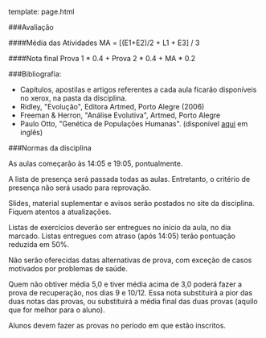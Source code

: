 template: page.html

###Avaliação

####Média das Atividades
      MA = [(E1+E2)/2 + L1 + E3] / 3

####Nota final
      Prova 1 * 0.4 + Prova 2 * 0.4 + MA * 0.2

###Bibliografia:
- Capítulos, apostilas e artigos referentes a cada aula ficarão disponíveis no xerox, na pasta da disciplina.
- Ridley, "Evolução", Editora Artmed, Porto Alegre (2006)
- Freeman & Herron, "Análise Evolutiva", Artmed, Porto Alegre
- Paulo Otto, "Genética de Populações Humanas". (disponível [aqui](/bio208/static/pdfs/livro_paulo_otto.pdf) em inglês)

###Normas da disciplina

As aulas começarão às 14:05 e 19:05, pontualmente.

A lista de presença será passada todas as aulas. Entretanto, o critério de presença não será usado para reprovação.

Slides, material suplementar e avisos serão postados no site da disciplina. Fiquem atentos a atualizações.

Listas de exercícios deverão ser entregues no início da aula, no dia marcado. Listas entregues com atraso (após 14:05) terão pontuação reduzida em 50%.

Não serão oferecidas datas alternativas de prova, com exceção de casos motivados por problemas de saúde.

Quem não obtiver média 5,0 e tiver média acima de 3,0 poderá fazer a prova de recuperação, nos dias 9 e 10/12. Essa nota substituirá a pior das duas notas das provas, ou substituirá a média final das duas provas (aquilo que for melhor para o aluno).

Alunos devem fazer as provas no período em que estão inscritos.
